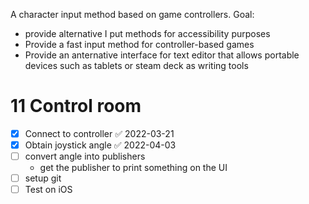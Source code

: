 
A character input method based on game controllers. Goal:
- provide alternative I put methods for accessibility purposes
- Provide a fast input method for controller-based games
- Provide an anternative interface for text editor that allows portable devices such as tablets or steam deck as writing tools


# 11 Control room

- [x] Connect to controller ✅ 2022-03-21
- [x] Obtain joystick angle ✅ 2022-04-03
- [ ] convert angle into publishers
	- get the publisher to print something on the UI
- [ ] setup git
- [ ] Test on iOS 